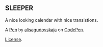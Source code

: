 SLEEPER
-------
A nice looking calendar with nice transistions. 

A [Pen](https://codepen.io/alisagudovskaja/pen/JjREvKP) by [alisagudovskaja](https://codepen.io/alisagudovskaja) on [CodePen](https://codepen.io).

[License](https://codepen.io/alisagudovskaja/pen/JjREvKP/license).